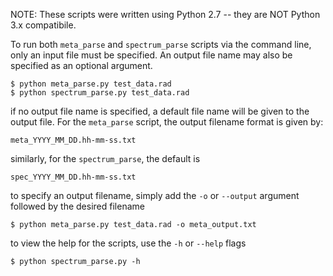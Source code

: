 NOTE: These scripts were written using Python 2.7 -- they are NOT Python 3.x compatibile. 

To run both `meta_parse` and `spectrum_parse` scripts via the command line, only an input file must be specified. An output file name may also be specified as an optional argument.

```
$ python meta_parse.py test_data.rad
$ python spectrum_parse.py test_data.rad
```

if no output file name is specified, a default file name will be given to the output file. For the `meta_parse` script, the output filename format is given by:
```
meta_YYYY_MM_DD.hh-mm-ss.txt
```
similarly, for the `spectrum_parse`, the default is
```
spec_YYYY_MM_DD.hh-mm-ss.txt
```

to specify an output filename, simply add the `-o` or `--output` argument followed by the desired filename

```
$ python meta_parse.py test_data.rad -o meta_output.txt
```

to view the help for the scripts, use the `-h` or `--help` flags

```
$ python spectrum_parse.py -h
```
